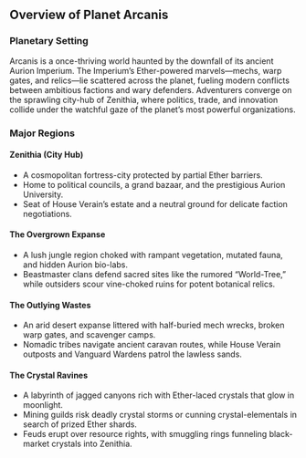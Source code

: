 ## Overview of Planet Arcanis

### Planetary Setting
Arcanis is a once-thriving world haunted by the downfall of its ancient Aurion Imperium. The Imperium’s Ether-powered marvels—mechs, warp gates, and relics—lie scattered across the planet, fueling modern conflicts between ambitious factions and wary defenders. Adventurers converge on the sprawling city-hub of Zenithia, where politics, trade, and innovation collide under the watchful gaze of the planet’s most powerful organizations.

### Major Regions

#### Zenithia (City Hub)
- A cosmopolitan fortress-city protected by partial Ether barriers.
- Home to political councils, a grand bazaar, and the prestigious Aurion University.
- Seat of House Verain’s estate and a neutral ground for delicate faction negotiations.

#### The Overgrown Expanse
- A lush jungle region choked with rampant vegetation, mutated fauna, and hidden Aurion bio-labs.
- Beastmaster clans defend sacred sites like the rumored “World-Tree,” while outsiders scour vine-choked ruins for potent botanical relics.

#### The Outlying Wastes
- An arid desert expanse littered with half-buried mech wrecks, broken warp gates, and scavenger camps.
- Nomadic tribes navigate ancient caravan routes, while House Verain outposts and Vanguard Wardens patrol the lawless sands.

#### The Crystal Ravines
- A labyrinth of jagged canyons rich with Ether-laced crystals that glow in moonlight.
- Mining guilds risk deadly crystal storms or cunning crystal-elementals in search of prized Ether shards.
- Feuds erupt over resource rights, with smuggling rings funneling black-market crystals into Zenithia.


